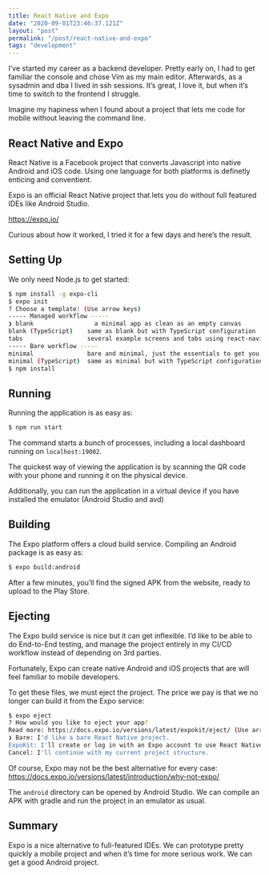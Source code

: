 ```yaml
---
title: React Native and Expo
date: "2020-09-01T23:46:37.121Z"
layout: "post"
permalink: "/post/react-native-and-expo"
tags: "development"
---
```


I’ve started my career as a backend developer. Pretty early on, I had to get familiar the console and chose Vim as my main editor. Afterwards, as a sysadmin and dba I lived in ssh sessions. It’s great, I love it, but when it’s time to switch to the frontend I struggle.

Imagine my hapiness when I found about a project that lets me code for mobile without leaving the command line.

## React Native and Expo

React Native is a Facebook project that converts Javascript into native Android and iOS code. Using one language for both platforms is definetly enticing and conventient.

Expo is an official React Native project that lets you do without full featured IDEs like Android Studio.

https://expo.io/

Curious about how it worked, I tried it for a few days and here’s the result.

## Setting Up

We only need Node.js to get started:

```bash
$ npm install -g expo-cli
$ expo init
? Choose a template: (Use arrow keys)
----- Managed workflow -----
❯ blank                 a minimal app as clean as an empty canvas
blank (TypeScript)    same as blank but with TypeScript configuration
tabs                  several example screens and tabs using react-navigation
----- Bare workflow -----
minimal               bare and minimal, just the essentials to get you started
minimal (TypeScript)  same as minimal but with TypeScript configuration
$ npm install
```

<!--
$ npm install --save-dev

$ npm install --save-dev jest
-->

## Running

Running the application is as easy as:

```bash
$ npm run start
```

The command starts a bunch of processes, including a local dashboard running on `localhost:19002`.

The quickest way of viewing the application is by scanning the QR code with your phone and running it on the physical device.

Additionally, you can run the application in a virtual device if you have installed the emulator (Android Studio and avd)

<!-- - Web?
-->

## Building

The Expo platform offers a cloud build service. Compiling an Android package is as easy as:

```bash
$ expo build:android
```

After a few minutes, you’ll find the signed APK from the website, ready to upload to the Play Store.

## Ejecting

The Expo build service is nice but it can get inflexible. I’d like to be able to do End-to-End testing, and manage the project entirely in my CI/CD workflow instead of depending on 3rd parties.

Fortunately, Expo can create native Android and iOS projects that are will feel familiar to mobile developers.

To get these files, we must eject the project. The price we pay is that we no longer can build it from the Expo service:

```bash
$ expo eject
? How would you like to eject your app?
Read more: https://docs.expo.io/versions/latest/expokit/eject/ (Use arrow keys)
❯ Bare: I'd like a bare React Native project.
ExpoKit: I'll create or log in with an Expo account to use React Native and the Expo SDK.
Cancel: I'll continue with my current project structure.
```

Of course, Expo may not be the best alternative for every case: https://docs.expo.io/versions/latest/introduction/why-not-expo/

The `android` directory can be opened by Android Studio. We can compile an APK with gradle and run the project in an emulator as usual.

## Summary

Expo is a nice alternative to full-featured IDEs. We can prototype pretty quickly a mobile project and when it’s time for more serious work. We can get a good Android project.

